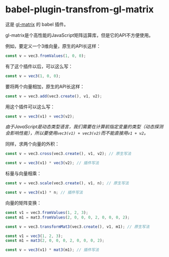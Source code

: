 # babel-plugin-transfrom-gl-matrix

这是 [gl-matrix](https://github.com/toji/gl-matrix) 的 babel 插件。

gl-matrix是个高性能的JavaScript矩阵运算库，但是它的API不方便使用。

例如，要定义一个3维向量，原生的API长这样：

```js
const v = vec3.fromValues(1, 0, 0);
```

有了这个插件以后，可以这么写：

```js
const v = vec3(1, 0, 0);
```

要将两个向量相加，原生的API长这样：

```js
const v = vec3.add(vec3.create(), v1, v2);
```

用这个插件可以这么写：

```js
const v = vec3(v1) + vec3(v2);
```

_由于JavaScript是动态类型语言，我们需要在计算前指定变量的类型（动态探测会影响性能），所以要使用`vec3(v1) + vec3(v2)`而不能直接用`v1 + v2`。_

同样，求两个向量的外积：

```js
const v = vec3.cross(vec3.create(), v1, v2); // 原生写法
```

```js
const v = vec3(v1) * vec3(v2); // 插件写法
```

标量与向量相乘：

```js
const v = vec3.scale(vec3.create(), v1, n); // 原生写法
```

```js
const v = vec3(v1) * n; // 插件写法
```

向量的矩阵变换：

```js
const v1 = vec3.fromValues(1, 2, 3);
const m1 = mat3.fromValues(2, 0, 0, 0, 2, 0, 0, 0, 2);

const v = vec3.transformMat3(vec3.create(), v1, m1); // 原生写法
```

```js
const v1 = vec3(1, 2, 3);
const m1 = mat3(2, 0, 0, 0, 2, 0, 0, 0, 2);

const v = vec3(v1) * mat3(m1); // 插件写法
```
